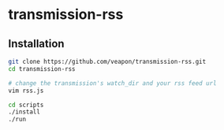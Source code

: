 transmission-rss
=================

## Installation

```bash
git clone https://github.com/veapon/transmission-rss.git
cd transmission-rss

# change the transmission's watch_dir and your rss feed url
vim rss.js

cd scripts
./install
./run
```